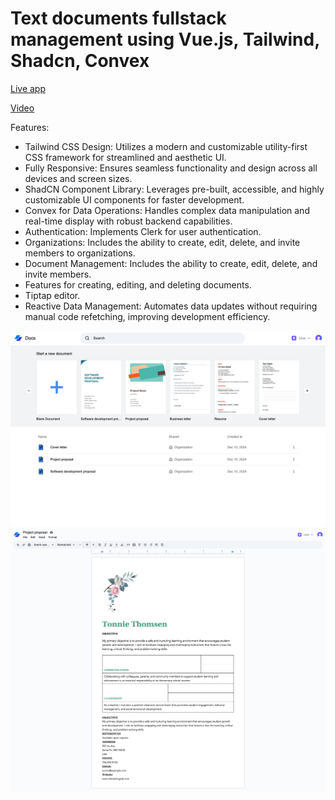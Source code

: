 # Text documents fullstack management using Vue.js, Tailwind, Shadcn, Convex

[Live app](https://documents-seven-dun.vercel.app)

[Video](https://shorturl.at/UZ9Qu)

Features:

- Tailwind CSS Design: Utilizes a modern and customizable utility-first CSS framework for streamlined and aesthetic UI.
- Fully Responsive: Ensures seamless functionality and design across all devices and screen sizes.
- ShadCN Component Library: Leverages pre-built, accessible, and highly customizable UI components for faster development.
- Convex for Data Operations: Handles complex data manipulation and real-time display with robust backend capabilities.
- Authentication: Implements Clerk for user authentication.
- Organizations: Includes the ability to create, edit, delete, and invite members to organizations.
- Document Management: Includes the ability to create, edit, delete, and invite members.
- Features for creating, editing, and deleting documents.
- Tiptap editor.
- Reactive Data Management: Automates data updates without requiring manual code refetching, improving development efficiency.

<img src="src/assets/images/screens/1.png"/>

<img src="src/assets/images/screens/2.png"/>
